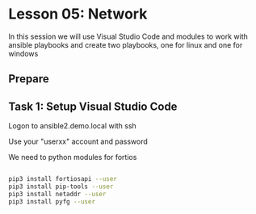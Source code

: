 # Lesson 05: Network

In this session we will use Visual Studio Code and modules to work with ansible playbooks and create two playbooks, one for linux and one for windows

## Prepare

## Task 1: Setup Visual Studio Code

Logon to ansible2.demo.local with ssh

Use your "userxx" account and password

We need to python modules for fortios

``` bash

pip3 install fortiosapi --user
pip3 install pip-tools --user
pip3 install netaddr --user
pip3 install pyfg --user

```
